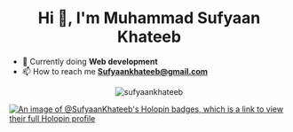<h1 align="center">Hi 👋, I'm Muhammad Sufyaan Khateeb</h1>

- 🌱 Currently doing **Web development**
- 📫 How to reach me **Sufyaankhateeb@gmail.com**

<p align="center"><img align="center" src="https://github-readme-streak-stats.herokuapp.com/?user=sufyaankhateeb&" alt="sufyaankhateeb" /></p>

[![An image of @SufyaanKhateeb's Holopin badges, which is a link to view their full Holopin profile](https://holopin.me/sufyaankhateeb)](https://holopin.io/@sufyaankhateeb)
